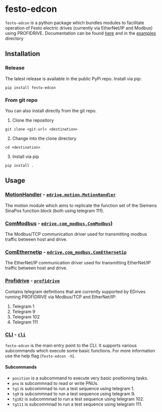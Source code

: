 # festo-edcon
`festo-edcon` is a python package which bundles modules to facilitate operation of Festo electric drives (currently via EtherNet/IP and Modbus) using PROFIDRIVE. Documentation can be found [here](https://festo-research.gitlab.io/electric-automation/festo-edcon) and in the [examples](./examples) directory

## Installation
### Release
The latest release is available in the public PyPi repo. 
Install via pip:
```
pip install festo-edcon
```
### From git repo
You can also install directly from the git repo.

1. Clone the repository

```
git clone <git-url> <destination>
```

2. Change into the clone directory
```
cd <destination>
```

3. Install via pip
```
pip install .
```
## Usage
### [MotionHandler](https://festo-research.gitlab.io/electric-automation/festo-edcon/features/edrive.html#edrive-motionhandler) - [`edrive.motion.MotionHandler`](https://festo-research.gitlab.io/electric-automation/festo-edcon/edcon.edrive.html#module-edcon.edrive.motion_handler)
The motion module which aims to replicate the function set of the Siemens SinaPos function block (both using telegram 111).

### [ComModbus](https://festo-research.gitlab.io/electric-automation/festo-edcon/features/edrive.html#commodbus) - [`edrive.com_modbus.ComModbus`)](https://festo-research.gitlab.io/electric-automation/festo-edcon/edcon.edrive.html#module-edcon.edrive.com_modbus)
The Modbus/TCP communication driver used for transmitting modbus traffic between host and drive.

### [ComEthernetip](https://festo-research.gitlab.io/electric-automation/festo-edcon/features/edrive.html#comethernetip) - [`edrive.com_modbus.ComEthernetip`](https://festo-research.gitlab.io/electric-automation/festo-edcon/edcon.edrive.html#module-edcon.edrive.com_ethernetip)
The EtherNet/IP communication driver used for transmitting EtherNet/IP traffic between host and drive.

### [Profidrive](https://festo-research.gitlab.io/electric-automation/festo-edcon/features/profidrive.html) - [`profidrive`](https://festo-research.gitlab.io/electric-automation/festo-edcon/edcon.profidrive.html#module-edcon.profidrive)
Contains telegram definitions that are currently supported by EDrives running PROFIDRIVE via Modbus/TCP and EtherNet/IP:
   1. Telegram 1
   2. Telegram 9
   3. Telegram 102
   4. Telegram 111

### [CLI](https://festo-research.gitlab.io/electric-automation/festo-edcon/features/cli.html) - [`cli`](https://festo-research.gitlab.io/electric-automation/festo-edcon/edcon.cli.html#module-edcon.cli)
`festo-edcon` is the main entry point to the CLI.
It supports various subcommands which execute some basic functions.
For more information use the help flag  (`festo-edcon -h`).
#### Subcommands
- `position` is a subcommand to execute very basic positioning tasks.
- `pnu` is subcommnad to read or write PNUs.
- `tg1` is subcommnad to run a test sequence using telegram 1.
- `tg9` is subcommnad to run a test sequence using telegram 9.
- `tg102` is subcommnad to run a test sequence using telegram 102.
- `tg111` is subcommnad to run a test sequence using telegram 111.



